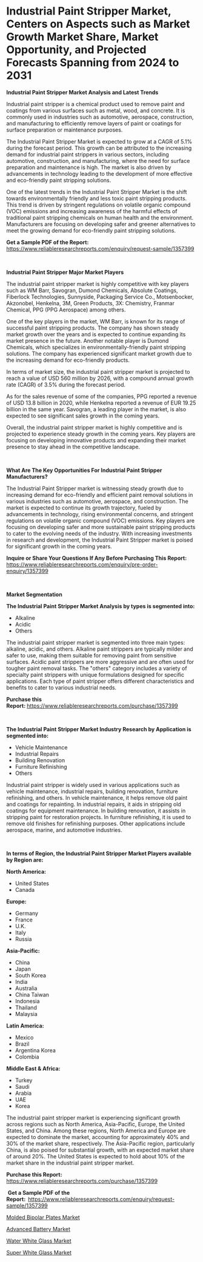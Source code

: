 <p><h1>Industrial Paint Stripper Market, Centers on Aspects such as Market Growth Market Share, Market Opportunity, and Projected Forecasts Spanning from 2024 to 2031</h1></p><p><strong>Industrial Paint Stripper Market Analysis and Latest Trends</strong></p>
<p><p>Industrial paint stripper is a chemical product used to remove paint and coatings from various surfaces such as metal, wood, and concrete. It is commonly used in industries such as automotive, aerospace, construction, and manufacturing to efficiently remove layers of paint or coatings for surface preparation or maintenance purposes.</p><p>The Industrial Paint Stripper Market is expected to grow at a CAGR of 5.1% during the forecast period. This growth can be attributed to the increasing demand for industrial paint strippers in various sectors, including automotive, construction, and manufacturing, where the need for surface preparation and maintenance is high. The market is also driven by advancements in technology leading to the development of more effective and eco-friendly paint stripping solutions.</p><p>One of the latest trends in the Industrial Paint Stripper Market is the shift towards environmentally friendly and less toxic paint stripping products. This trend is driven by stringent regulations on volatile organic compound (VOC) emissions and increasing awareness of the harmful effects of traditional paint stripping chemicals on human health and the environment. Manufacturers are focusing on developing safer and greener alternatives to meet the growing demand for eco-friendly paint stripping solutions.</p></p>
<p><strong>Get a Sample PDF of the Report:&nbsp;</strong> <a href="https://www.reliableresearchreports.com/enquiry/request-sample/1357399">https://www.reliableresearchreports.com/enquiry/request-sample/1357399</a></p>
<p>&nbsp;</p>
<p><strong>Industrial Paint Stripper Major Market Players</strong></p>
<p><p>The industrial paint stripper market is highly competitive with key players such as WM Barr, Savogran, Dumond Chemicals, Absolute Coatings, Fiberlock Technologies, Sunnyside, Packaging Service Co., Motsenbocker, Akzonobel, Henkelna, 3M, Green Products, 3X: Chemistry, Franmar Chemical, PPG (PPG Aerospace) among others.</p><p>One of the key players in the market, WM Barr, is known for its range of successful paint stripping products. The company has shown steady market growth over the years and is expected to continue expanding its market presence in the future. Another notable player is Dumond Chemicals, which specializes in environmentally-friendly paint stripping solutions. The company has experienced significant market growth due to the increasing demand for eco-friendly products.</p><p>In terms of market size, the industrial paint stripper market is projected to reach a value of USD 560 million by 2026, with a compound annual growth rate (CAGR) of 3.5% during the forecast period.</p><p>As for the sales revenue of some of the companies, PPG reported a revenue of USD 13.8 billion in 2020, while Henkelna reported a revenue of EUR 19.25 billion in the same year. Savogran, a leading player in the market, is also expected to see significant sales growth in the coming years.</p><p>Overall, the industrial paint stripper market is highly competitive and is projected to experience steady growth in the coming years. Key players are focusing on developing innovative products and expanding their market presence to stay ahead in the competitive landscape.</p></p>
<p>&nbsp;</p>
<p><strong>What Are The Key Opportunities For Industrial Paint Stripper Manufacturers?</strong></p>
<p><p>The Industrial Paint Stripper market is witnessing steady growth due to increasing demand for eco-friendly and efficient paint removal solutions in various industries such as automotive, aerospace, and construction. The market is expected to continue its growth trajectory, fueled by advancements in technology, rising environmental concerns, and stringent regulations on volatile organic compound (VOC) emissions. Key players are focusing on developing safer and more sustainable paint stripping products to cater to the evolving needs of the industry. With increasing investments in research and development, the Industrial Paint Stripper market is poised for significant growth in the coming years.</p></p>
<p><strong>Inquire or Share Your Questions If Any Before Purchasing This Report:</strong> <a href="https://www.reliableresearchreports.com/enquiry/pre-order-enquiry/1357399">https://www.reliableresearchreports.com/enquiry/pre-order-enquiry/1357399</a></p>
<p>&nbsp;</p>
<p><strong>Market Segmentation</strong></p>
<p><strong>The Industrial Paint Stripper Market Analysis by types is segmented into:</strong></p>
<p><ul><li>Alkaline</li><li>Acidic</li><li>Others</li></ul></p>
<p><p>The industrial paint stripper market is segmented into three main types: alkaline, acidic, and others. Alkaline paint strippers are typically milder and safer to use, making them suitable for removing paint from sensitive surfaces. Acidic paint strippers are more aggressive and are often used for tougher paint removal tasks. The "others" category includes a variety of specialty paint strippers with unique formulations designed for specific applications. Each type of paint stripper offers different characteristics and benefits to cater to various industrial needs.</p></p>
<p><strong>Purchase this Report:&nbsp;</strong><a href="https://www.reliableresearchreports.com/purchase/1357399">https://www.reliableresearchreports.com/purchase/1357399</a></p>
<p>&nbsp;</p>
<p><strong>The Industrial Paint Stripper Market Industry Research by Application is segmented into:</strong></p>
<p><ul><li>Vehicle Maintenance</li><li>Industrial Repairs</li><li>Building Renovation</li><li>Furniture Refinishing</li><li>Others</li></ul></p>
<p><p>Industrial paint stripper is widely used in various applications such as vehicle maintenance, industrial repairs, building renovation, furniture refinishing, and others. In vehicle maintenance, it helps remove old paint and coatings for repainting. In industrial repairs, it aids in stripping old coatings for equipment maintenance. In building renovation, it assists in stripping paint for restoration projects. In furniture refinishing, it is used to remove old finishes for refinishing purposes. Other applications include aerospace, marine, and automotive industries.</p></p>
<p>&nbsp;</p>
<p><strong>In terms of Region, the Industrial Paint Stripper Market Players available by Region are:</strong></p>
<p>
    <p> <strong> North America: </strong>
        <ul>
            <li>United States</li>
            <li>Canada</li>
        </ul>
        </p> 
    <p> <strong> Europe: </strong>
        <ul>
            <li>Germany</li>
            <li>France</li>
            <li>U.K.</li>
            <li>Italy</li>
            <li>Russia</li>
        </ul>
        </p> 
    <p> <strong> Asia-Pacific: </strong>
        <ul>
            <li>China</li>
            <li>Japan</li>
            <li>South Korea</li>
            <li>India</li>
            <li>Australia</li>
            <li>China Taiwan</li>
            <li>Indonesia</li>
            <li>Thailand</li>
            <li>Malaysia</li>
        </ul>
        </p> 
    <p> <strong> Latin America: </strong>
        <ul>
            <li>Mexico</li>
            <li>Brazil</li>
            <li>Argentina Korea</li>
            <li>Colombia</li>
        </ul>
        </p> 
    <p> <strong> Middle East & Africa: </strong>
        <ul>
            <li>Turkey</li>
            <li>Saudi</li>
            <li>Arabia</li>
            <li>UAE</li>
            <li>Korea</li>
        </ul>
    </p>
    </p>
<p><p>The industrial paint stripper market is experiencing significant growth across regions such as North America, Asia-Pacific, Europe, the United States, and China. Among these regions, North America and Europe are expected to dominate the market, accounting for approximately 40% and 30% of the market share, respectively. The Asia-Pacific region, particularly China, is also poised for substantial growth, with an expected market share of around 20%. The United States is expected to hold about 10% of the market share in the industrial paint stripper market.</p></p>
<p><strong>Purchase this Report: </strong><a href="https://www.reliableresearchreports.com/purchase/1357399">https://www.reliableresearchreports.com/purchase/1357399</a></p>
<p>&nbsp;<strong>Get a Sample PDF of the Report:&nbsp;&nbsp;</strong><a href="https://www.reliableresearchreports.com/enquiry/request-sample/1357399">https://www.reliableresearchreports.com/enquiry/request-sample/1357399</a></p>
<p><strong></strong></p>
<p><p><a href="https://view.publitas.com/reportprime-1/molded-bipolar-plates-market-size-2023-2030-global-industrial-analysis-key-geographical-regions-market-share-top-key-players-product-types-and-forecast-research-report/">Molded Bipolar Plates Market</a></p><p><a href="https://sudsy-motorcycle-bbc.notion.site/Advanced-Battery-Market-Provides-a-Comprehensive-Analysis-Including-a-Macro-Overview-of-the-Market-a-baf3bd0311f34a9c835ac457a2bb743c">Advanced Battery Market</a></p><p><a href="https://github.com/nicoletavirag/Market-Research-Report-List-2/blob/main/water-white-glass-market.md">Water White Glass Market</a></p><p><a href="https://github.com/mauripalmi/Market-Research-Report-List-2/blob/main/super-white-glass-market.md">Super White Glass Market</a></p></p>